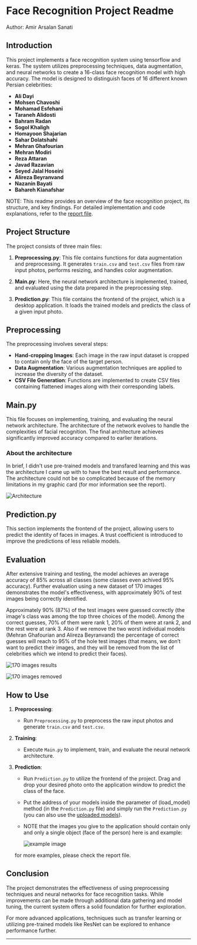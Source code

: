 # Face Recognition Project Readme

Author: Amir Arsalan Sanati

## Introduction
This project implements a face recognition system using tensorflow and keras. The system utilizes preprocessing techniques, data augmentation, and neural networks to create a 16-class face recognition model with high accuracy. The model is designed to distinguish faces of 16 different known Persian celebrities:

- **Ali Dayi**
- **Mohsen Chavoshi**
- **Mohamad Esfehani**
- **Taraneh Alidosti**
- **Bahram Radan**
- **Sogol Khaligh**
- **Homayoon Shajarian**
- **Sahar Dolatshahi**
- **Mehran Ghafourian**
- **Mehran Modiri**
- **Reza Attaran**
- **Javad Razavian**
- **Seyed Jalal Hoseini**
- **Alireza Beyranvand**
- **Nazanin Bayati**
- **Bahareh Kianafshar**

NOTE: This readme provides an overview of the face recognition project, its structure, and key findings. For detailed implementation and code explanations, refer to the [report file](docs/report_english.pdf).

## Project Structure
The project consists of three main files:

1. **Preprocessing.py**: This file contains functions for data augmentation and preprocessing. It generates `train.csv` and `test.csv` files from raw input photos, performs resizing, and handles color augmentation.

2. **Main.py**: Here, the neural network architecture is implemented, trained, and evaluated using the data prepared in the preprocessing step.

3. **Prediction.py**: This file contains the frontend of the project, which is a desktop application. It loads the trained models and predicts the class of a given input photo.

## Preprocessing
The preprocessing involves several steps:

- **Hand-cropping Images**: Each image in the raw input dataset is cropped to contain only the face of the target person.
- **Data Augmentation**: Various augmentation techniques are applied to increase the diversity of the dataset.
- **CSV File Generation**: Functions are implemented to create CSV files containing flattened images along with their corresponding labels.

## Main.py
This file focuses on implementing, training, and evaluating the neural network architecture. The architecture of the network evolves to handle the complexities of facial recognition. The final architecture achieves significantly improved accuracy compared to earlier iterations.

### About the architecture
In brief, I didn't use pre-trained models and transfared learning and this was the architecture I came up with to have the best result and performance. The architecture could not be so complicated because of the memory limitations in my graphic card (for mor information see the report).


![Architecture](docs/images/architecture.jpg)


## Prediction.py
This section implements the frontend of the project, allowing users to predict the identity of faces in images. A trust coefficient is introduced to improve the predictions of less reliable models.

## Evaluation
After extensive training and testing, the model achieves an average accuracy of 85% across all classes (some classes even achived 95% accuracy). Further evaluation using a new dataset of 170 images demonstrates the model's effectiveness, with approximately 90% of test images being correctly identified.

Approximately 90% (87%) of the test images were guessed correctly (the image's class was among the top three choices of the model). Among the correct guesses, 70% of them were rank 1, 20% of them were at rank 2, and the rest were at rank 3.
Also if we remove the two worst individual models (Mehran Ghafourian and Alireza Beyranvand) the percentage of correct guesses will reach to 95% of the hole test images (that means, we don’t want to predict their images, and they will be removed from the list of celebrities which we intend to predict their faces).


![170 images results](docs/images/170_results.jpg)


![170 images removed](docs/images/170_results_removed.jpg)


## How to Use
1. **Preprocessing**: 
    - Run `Preprocessing.py` to preprocess the raw input photos and generate `train.csv` and `test.csv`.
2. **Training**:
    - Execute `Main.py` to implement, train, and evaluate the neural network architecture.
3. **Prediction**:
    - Run `Prediction.py` to utilize the frontend of the project. Drag and drop your desired photo onto the application window to predict the class of the face.
    - Put the address of your models inside the parameter of (load_model) method (in the `Prediction.py` file) and simply run the `Prediction.py` (you can also use the [uploaded models](docs/models)).
    - NOTE that the images you give to the application should contain only and only a single object (face of the person) here is and example:

      ![example image](docs/images/example_image.jpg)

   for more examples, please check the report file.

## Conclusion
The project demonstrates the effectiveness of using preprocessing techniques and neural networks for face recognition tasks. While improvements can be made through additional data gathering and model tuning, the current system offers a solid foundation for further exploration.

For more advanced applications, techniques such as transfer learning or utilizing pre-trained models like ResNet can be explored to enhance performance further.

---


